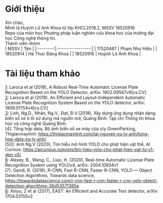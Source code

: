 # Giới thiệu
Xin chào,  
Mình là Huỳnh Lữ Anh Khoa từ lớp KHCL2018.2, MSSV 18520916  
Repo của môn học Phương pháp luận nghiên cứu khoa học của trường đại học Công nghệ thông tin.  
Thành viên nhóm  
|   MSSV   |        Tên        |
|:--------:|:-----------------:|
| 17520487 | Phạm Như Hiếu     |
| 18520914 | Hà Thúc Đăng Khoa |
| 18520916 | Huỳnh Lữ Anh Khoa |  
# Tài liệu tham khảo
[1](https://arxiv.org/abs/1802.09567): Laroca et al (2018), A Robust Real-Time Automatic License Plate Recognition Based on the YOLO Detector, arXiv: 1802.09567v6\[cs.CV]  
[2](https://arxiv.org/abs/1909.01754): Laroca et al (2018), An Efficient and Layout-Independent Automatic License Plate Recognition System Based on the YOLO detector, arXiv: 1909.01754v4\[cs.CV]  
[3](https://skhcn.quangbinh.gov.vn/3cms/upload/khcn/File/TapChiKHCN/2018/so1/12.pdf): Linh, Ng.D., Nhân, Ng.V., Đạt, Đ.V.(2018),  Xây dựng ứng dụng nhận dạng biển số xe ô tô sử dụng mã nguồn mở, Quảng Bình: Tạp chí Thông tin khoa học và công nghệ Quảng Bình.  
\[4]: Tổng hợp data, Bộ ảnh biển số xe máy của cty GreenParking, Thigiacmaytinh:  https://thigiacmaytinh.com/tai-nguyen-xu-ly-anh/tong-hop-data-xu-ly-anh/  
\[5]():  Anh Ng.V (2020), Tìm hiểu mô hình YOLO cho phát hiện vật thể, AI Curious:  https://aicurious.io/posts/tim-hieu-yolo-cho-phat-hien-vat-tu-v1-den-v5/  
[6](https://arxiv.org/abs/2004.10934): Alexey, B., Wang, C., Liao, H. (2020),  Real-time Automatic License Plate Recognition System using YOLOv4, arXiv: 2004.10934v1  
\[7]: Gandi, R. (2018), R-CNN, Fast R-CNN, Faster R-CNN, YOLO — Object Detection Algorithms, Towards data science, https://towardsdatascience.com/r-cnn-fast-r-cnn-faster-r-cnn-yolo-object-detection-algorithms-36d53571365e  
[8](https://arxiv.org/abs/1704.03155): Xinyu, Z et al (2017), EAST: An Efficient and Accurate Text detector,  arXiv: 1704.03155v2  

